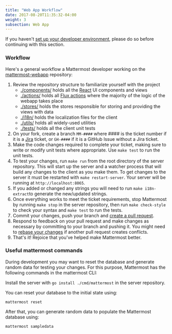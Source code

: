 ```yaml
---
title: "Web App Workflow"
date: 2017-08-20T11:35:32-04:00
weight: 3
subsection: Web App
---
```


If you haven't [set up your developer environment](https://developers.mattermost.com/contribute/webapp/developer-setup/), please do so before continuing with this section.

### Workflow ###

Here's a general workflow a Mattermost developer working on the [mattermost-webapp](https://github.com/mattermost/mattermost-webapp) repository:

1. Review the repository structure to familiarize yourself with the project
    * [./components/](https://github.com/mattermost/mattermost-webapp/tree/master/components) holds all the [React](https://facebook.github.io/react/) UI components and views
    * [./actions/](https://github.com/mattermost/mattermost-webapp/tree/master/actions) holds all [Flux actions](https://facebook.github.io/flux/docs/in-depth-overview.html#content) where the majority of the logic of the webapp takes place
    * [./stores/](https://github.com/mattermost/mattermost-webapp/tree/master/stores) holds the stores responsible for storing and providing the views with data
    * [./i18n/](https://github.com/mattermost/mattermost-webapp/tree/master/i18n) holds the localization files for the client
    * [./utils/](https://github.com/mattermost/mattermost-webapp/tree/master/utils) holds all widely-used utilities
    * [./tests/](https://github.com/mattermost/mattermost-webapp/tree/master/tests) holds all the client unit tests
2. On your fork, create a branch `MM-####` where #### is the ticket number if it is a [Jira](https://mattermost.atlassian.net) ticket, or `GH-####` if it is a GitHub Issue without a Jira ticket.
3. Make the code changes required to complete your ticket, making sure to write or modify unit tests where appropriate. Use `make test` to run the unit tests.
4. To test your changes, run `make run` from the root directory of the server repository. This will start up the server and a watcher process that will build any changes to the client as you make them. To get changes to the server it must be restarted with `make restart-server`. Your server will be running at `http://localhost:8065`.
5. If you added or changed any strings you will need to run `make i18n-extract`to generate the new/updated strings.
6. Once everything works to meet the ticket requirements, stop Mattermost by running `make stop` in the server repository, then run `make check-style` to check your syntax and `make test` to run the tests.
7. Commit your changes, push your branch and [create a pull request](https://docs.mattermost.com/developer/contribution-guide.html#preparing-a-pull-request).
8. Respond to feedback on your pull request and make changes as necessary by committing to your branch and pushing it. You might need to [rebase your changes](https://git-scm.com/book/en/v2/Git-Branching-Rebasing) if another pull request creates conflicts.
9. That's it! Rejoice that you've helped make Mattermost better.

### Useful mattermost commands ###

During development you may want to reset the database and generate random data for testing your changes. For this purpose, Mattermost has the following commands in the mattermost CLI:

Install the server with `go install ./cmd/mattermost` in the server repository.

You can reset your database to the initial state using:
```
mattermost reset
```

After that, you can generate random data to populate the Mattermost database using:
```
mattermost sampledata
```
